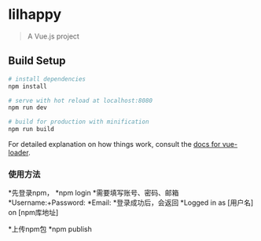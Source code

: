 # lilhappy

> A Vue.js project

## Build Setup

``` bash
# install dependencies
npm install

# serve with hot reload at localhost:8080
npm run dev

# build for production with minification
npm run build
```

For detailed explanation on how things work, consult the [docs for vue-loader](http://vuejs.github.io/vue-loader).

### 使用方法
*先登录npm，
*npm login
*需要填写账号、密码、邮箱
*Username:+Password:
*Email:
*登录成功后，会返回
*Logged in as [用户名] on [npm库地址]

*上传npm包
*npm publish